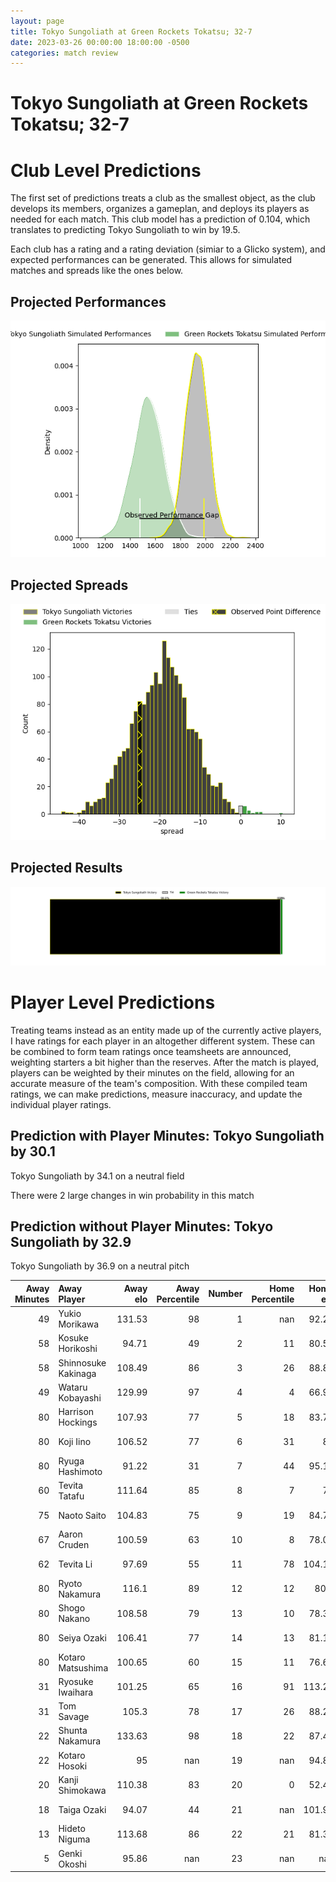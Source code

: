 ```yaml
---  
layout: page  
title: Tokyo Sungoliath at Green Rockets Tokatsu; 32-7  
date: 2023-03-26 00:00:00 18:00:00 -0500  
categories: match review  
---
```

# Tokyo Sungoliath at Green Rockets Tokatsu; 32-7

# Club Level Predictions


The first set of predictions treats a club as the smallest object, as the club develops its members, organizes a gameplan, and deploys its players as needed for each match. This club model has a prediction of 0.104, which translates to predicting Tokyo Sungoliath to win by 19.5.

Each club has a rating and a rating deviation (simiar to a Glicko system), and expected performances can be generated. This allows for simulated matches and spreads like the ones below.
## Projected Performances


![Projected Performances](plots/performances_2023-03-26-GreenRocketsTokatsu-TokyoSungoliath.png)
## Projected Spreads


![Projected Spreads](plots/spreads_2023-03-26-GreenRocketsTokatsu-TokyoSungoliath.png)
## Projected Results


![Projected Results](plots/resultbar_2023-03-26-GreenRocketsTokatsu-TokyoSungoliath.png)
# Player Level Predictions


Treating teams instead as an entity made up of the currently active players, I have ratings for each player in an altogether different system. These can be combined to form team ratings once teamsheets are announced, weighting starters a bit higher than the reserves. After the match is played, players can be weighted by their minutes on the field, allowing for an accurate measure of the team's composition. With these compiled team ratings, we can make predictions, measure inaccuracy, and update the individual player ratings.
## Prediction with Player Minutes: Tokyo Sungoliath by 30.1


Tokyo Sungoliath by 34.1 on a neutral field

There were 2 large changes in win probability in this match
## Prediction without Player Minutes: Tokyo Sungoliath by 32.9


Tokyo Sungoliath by 36.9 on a neutral pitch



|   Away Minutes | Away Player         |   Away elo |   Away Percentile |   Number |   Home Percentile |   Home elo | Home Player       |   Home Minutes |
|---------------:|:--------------------|-----------:|------------------:|---------:|------------------:|-----------:|:------------------|---------------:|
|             49 | Yukio Morikawa      |     131.53 |                98 |        1 |               nan |      92.25 | Kosei Yamamoto    |             43 |
|             58 | Kosuke Horikoshi    |      94.71 |                49 |        2 |                11 |      80.52 | Ash Dixon         |             80 |
|             58 | Shinnosuke Kakinaga |     108.49 |                86 |        3 |                26 |      88.87 | Keisuke Kikuta    |             43 |
|             49 | Wataru Kobayashi    |     129.99 |                97 |        4 |                 4 |      66.92 | Daiki Yamagiwa    |             80 |
|             80 | Harrison Hockings   |     107.93 |                77 |        5 |                18 |      83.79 | Jake Ball         |             80 |
|             80 | Koji Iino           |     106.52 |                77 |        6 |                31 |      89    | Yoshida Hosoda    |             43 |
|             80 | Ryuga Hashimoto     |      91.22 |                31 |        7 |                44 |      95.19 | Aseri Masivou     |             68 |
|             60 | Tevita Tatafu       |     111.64 |                85 |        8 |                 7 |      76    | Wheetu Douglas    |             80 |
|             75 | Naoto Saito         |     104.83 |                75 |        9 |                19 |      84.79 | Nicholas Phipps   |             68 |
|             67 | Aaron Cruden        |     100.59 |                63 |       10 |                 8 |      78.09 | Doga Maeda        |             80 |
|             62 | Tevita Li           |      97.69 |                55 |       11 |                78 |     104.19 | Yuma Sugimoto     |             69 |
|             80 | Ryoto Nakamura      |     116.1  |                89 |       12 |                12 |      80.4  | Christian Laui    |             58 |
|             80 | Shogo Nakano        |     108.58 |                79 |       13 |                10 |      78.31 | Tim Bennetts      |             80 |
|             80 | Seiya Ozaki         |     106.41 |                77 |       14 |                13 |      81.17 | Teruya Goto       |             80 |
|             80 | Kotaro Matsushima   |     100.65 |                60 |       15 |                11 |      76.64 | Lomano Lemeki     |             80 |
|             31 | Ryosuke Iwaihara    |     101.25 |                65 |       16 |                91 |     113.28 | Satoshi Ueda      |             37 |
|             31 | Tom Savage          |     105.3  |                78 |       17 |                26 |      88.26 | Kavaia Tagivetaua |             37 |
|             22 | Shunta Nakamura     |     133.63 |                98 |       18 |                22 |      87.45 | Sunao Takizawa    |             37 |
|             22 | Kotaro Hosoki       |      95    |               nan |       19 |               nan |      94.81 | Masaki Obata      |             22 |
|             20 | Kanji Shimokawa     |     110.38 |                83 |       20 |                 0 |      52.45 | Ryoi Kamei        |             12 |
|             18 | Taiga Ozaki         |      94.07 |                44 |       21 |               nan |     101.94 | Tatsuya Fujii     |             12 |
|             13 | Hideto Niguma       |     113.68 |                86 |       22 |                21 |      81.34 | Tom Marshall      |             11 |
|              5 | Genki Okoshi        |      95.86 |               nan |       23 |               nan |     nan    | nan               |            nan |

